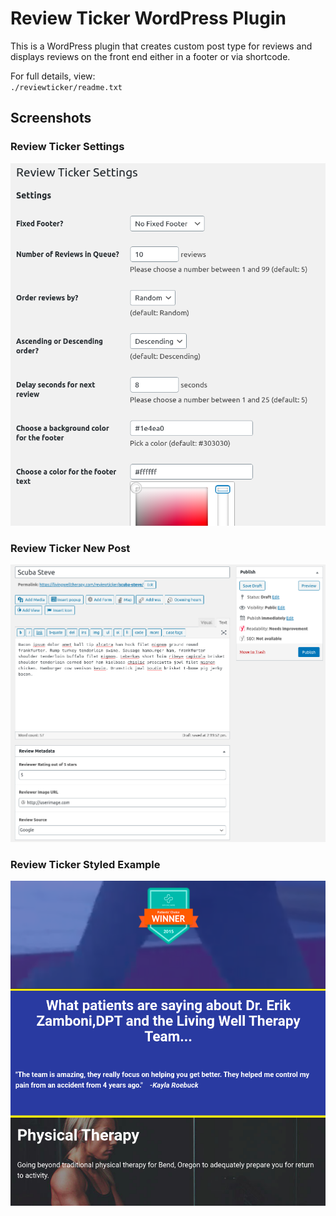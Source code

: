 # Review Ticker WordPress Plugin

This is a WordPress plugin that creates custom post type for reviews and displays reviews on the front end either in a footer or via shortcode.

For full details, view:  
`./reviewticker/readme.txt`

## Screenshots

### Review Ticker Settings
![Review Ticker Settings](https://raw.githubusercontent.com/GitarMan/reviewticker/master/reviewticker-screenshot-settings.png "Review Ticker Settings")

### Review Ticker New Post
![Review Ticker New Post](https://raw.githubusercontent.com/GitarMan/reviewticker/master/reviewticker-screenshot-new-post.png "Review Ticker New Post")

### Review Ticker Styled Example
![Review Ticker Styled Example](https://raw.githubusercontent.com/GitarMan/reviewticker/master/reviewticker-screenshot-example-1.png "Review Ticker Styled Example")

